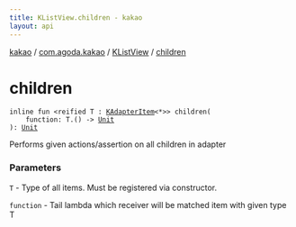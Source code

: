 ```yaml
---
title: KListView.children - kakao
layout: api
---
```


<div class='api-docs-breadcrumbs'><a href="../../index.html">kakao</a> / <a href="../index.html">com.agoda.kakao</a> / <a href="index.html">KListView</a> / <a href=".">children</a></div>

# children

<div class="signature"><code><span class="keyword">inline</span> <span class="keyword">fun </span><span class="symbol">&lt;</span><span class="keyword">reified</span>&nbsp;<span class="identifier">T</span>&nbsp;<span class="symbol">:</span>&nbsp;<a href="../-k-adapter-item/index.html"><span class="identifier">KAdapterItem</span></a><span class="symbol">&lt;</span><span class="identifier">*</span><span class="symbol">&gt;</span><span class="symbol">&gt;</span> <span class="identifier">children</span><span class="symbol">(</span><br/>&nbsp;&nbsp;&nbsp;&nbsp;<span class="parameterName" id="com.agoda.kakao.KListView$children(kotlin.Function1((com.agoda.kakao.KListView.children.T, kotlin.Unit)))/function">function</span><span class="symbol">:</span>&nbsp;<span class="identifier">T</span><span class="symbol">.</span><span class="symbol">(</span><span class="symbol">)</span>&nbsp;<span class="symbol">-&gt;</span>&nbsp;<a href="https://kotlinlang.org/api/latest/jvm/stdlib/kotlin/-unit/index.html"><span class="identifier">Unit</span></a><br/><span class="symbol">)</span><span class="symbol">: </span><a href="https://kotlinlang.org/api/latest/jvm/stdlib/kotlin/-unit/index.html"><span class="identifier">Unit</span></a></code></div>

Performs given actions/assertion on all children in adapter

### Parameters

<code>T</code> - Type of all items. Must be registered via constructor.

<code>function</code> - Tail lambda which receiver will be matched item with given type T